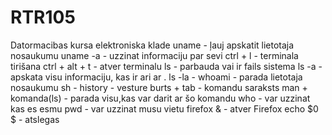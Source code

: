 # RTR105
Datormacibas kursa elektroniska klade
uname - ļauj apskatit lietotaja nosaukumu
uname -a - uzzinat informaciju par sevi
ctrl + l - terminala tirišana
ctrl + alt + t - atver terminalu
ls - parbauda vai ir fails sistema
ls -a - apskata visu informaciju, kas ir ari ar .
ls -la - 
whoami - parada lietotaja nosaukumu
sh - 
history - vesture
burts + tab - komandu saraksts
man + komanda(ls) - parada visu,kas var darit ar šo komandu
who - var uzzinat kas es esmu
pwd - var uzzinat musu vietu
firefox & - atver Firefox
echo $0
$ - atslegas

